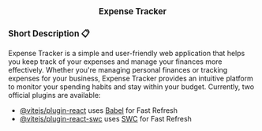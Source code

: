 <div align='center' > 
   <h1 style="font-size:larger;" > Expense Tracker </h1>
</div>

<h1 style="font-size:larger;" >Short Description 📋</h1>

Expense Tracker is a simple and user-friendly web application that helps you keep track of your expenses and manage your finances more effectively. Whether you're managing personal finances or tracking expenses for your business, Expense Tracker provides an intuitive platform to monitor your spending habits and stay within your budget.
Currently, two official plugins are available:

- [@vitejs/plugin-react](https://github.com/vitejs/vite-plugin-react/blob/main/packages/plugin-react/README.md) uses [Babel](https://babeljs.io/) for Fast Refresh
- [@vitejs/plugin-react-swc](https://github.com/vitejs/vite-plugin-react-swc) uses [SWC](https://swc.rs/) for Fast Refresh
